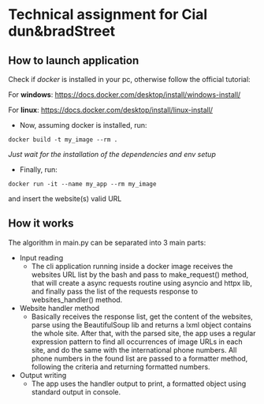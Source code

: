 # Technical assignment for Cial dun&amp;bradStreet

## How to launch application
Check if *docker* is installed in your pc, otherwise follow the official tutorial:

For **windows**: https://docs.docker.com/desktop/install/windows-install/

For **linux**: https://docs.docker.com/desktop/install/linux-install/

- Now, assuming docker is installed, run:

`docker build -t my_image --rm .`

*Just wait for the installation of the dependencies and env setup*

- Finally, run:

`docker run -it --name my_app --rm my_image`

and insert the website(s) valid URL


## How it works
The algorithm in main.py can be separated into 3 main parts:
- Input reading
    - The cli application running inside a docker image receives the websites URL list by the bash and pass to make_request() method, that will create a async requests routine using asyncio and httpx lib, and finally pass the list of the requests response to websites_handler() method.
- Website handler method
    - Basically receives the response list, get the content of the websites, parse using the BeautifulSoup lib and returns a lxml object contains the whole site. After that, with the parsed site, the app uses a regular expression pattern to find all occurrences of image URLs in each site, and do the same with the international phone numbers. All phone numbers in the found list are passed to a formatter method, following the criteria and returning formatted numbers.
- Output writing 
    - The app uses the handler output to print, a formatted object using standard output in console.
